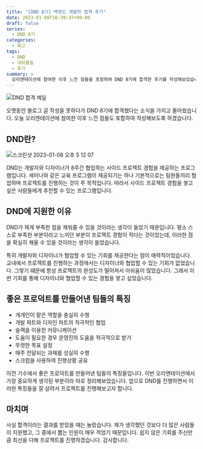 ```yaml
---
title: "[DND 8기] 백엔드 개발자 합격 후기"
date: 2023-01-08T16:39:37+09:00
draft: false
series: 
  - DND 8기
categories:
  - 회고
tags:
  - DND
  - 대외활동
  - 후기
summary: >
  오리엔테이션에 참여한 이후 느낀 점들을 포함하여 DND 8기에 합격한 후기를 작성해보았습니다.
---
```


![DND 합격 메일](https://user-images.githubusercontent.com/44942700/211186255-e45ad8a1-5f9e-4d4e-9ba4-c766c19d87fb.png)

오랫동안 블로그 글 작성을 못하다가 DND 8기에 합격했다는 소식을 가지고 돌아왔습니다. 오늘 오리엔테이션에 참여한 이후 느낀 점들도 포함하여 작성해보도록 하겠습니다.

## DND란?

![스크린샷 2023-01-08 오후 5 12 07](https://user-images.githubusercontent.com/44942700/211186600-6fdb7381-78b9-4594-90ef-3e8093805ae0.png)

DND는 개발자와 디자이너가 8주간 협업하는 사이드 프로젝트 경험을 제공하는 프로그램입니다. 세미나와 같은 교육 프로그램이 제공되기는 하나 기본적으로는 팀원들끼리 협업하며 프로젝트를 진행하는 것이 주 목적입니다. 따라서 사이드 프로젝트 경험을 쌓고 싶은 사람들에게 추천할 수 있는 프로그램입니다.

## DND에 지원한 이유

DND가 제게 부족한 점을 채워줄 수 있을 것이라는 생각이 들었기 때문입니다. 평소 스스로 부족한 부분이라고 느끼던 부분이 프로젝트 경험이 적다는 것이었는데, 이러한 점을 확실히 채울 수 있을 것이라는 생각이 들었습니다.

특히 개발자와 디자이너가 협업할 수 있는 기회를 제공한다는 점이 매력적이었습니다. 교내에서 프로젝트를 진행하는 과정에서는 디자이너와 협업할 수 있는 기회가 없었습니다. 그렇기 떄문에 항상 프로젝트의 완성도가 떨어져서 아쉬움이 많았습니다. 그래서 이번 기회를 통해 디자이너와 협업할 수 있는 경험을 쌓고 싶었습니다.

## 좋은 프로덕트를 만들어낸 팀들의 특징

- 개개인이 맡은 역할을 충실히 수행
- 개발 파트와 디자인 파트의 적극적인 협업
- 슬랙을 이용한 커뮤니케이션
- 도움이 필요한 경우 운영진의 도움을 적극적으로 받기
- 뚜렷한 목표 설정
- 매주 전달되는 과제를 성실히 수행
- 스크럼을 사용하여 진행상황 공유

이전 기수에서 좋은 프로덕트를 만들어낸 팀들의 특징들입니다. 이번 오리엔테이션에서 가장 중요하게 생각된 부분이라 따로 정리해보았습니다. 앞으로 DND를 진행하면서 이러한 특징들을 잘 살려서 프로젝트를 진행해보고자 합니다.

## 마치며

사실 합격이라는 결과를 받았을 때는 놀랐습니다. 제가 생각했던 것보다 더 많은 사람들이 지원했고, 그 중에서 뽑는 인원이 매우 적었기 때문입니다. 쉽지 않은 기회를 주신만큼 최선을 다해 프로젝트를 진행하겠습니다. 감사합니다.

